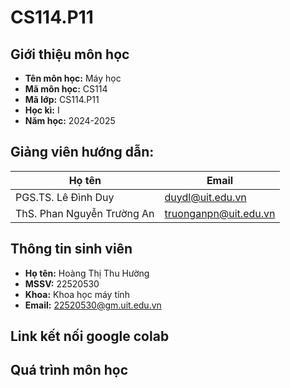 # CS114.P11
## Giới thiệu môn học 
* **Tên môn học:** Máy học
* **Mã môn học:** CS114
* **Mã lớp:** CS114.P11
* **Học kì:** I
* **Năm học:** 2024-2025
## Giảng viên hướng dẫn:
|Họ tên| Email|
|------|------|
|PGS.TS. Lê Đình Duy|duydl@uit.edu.vn|
|ThS. Phan Nguyễn Trường An|truonganpn@uit.edu.vn
## Thông tin sinh viên 
* **Họ tên:** Hoàng Thị Thu Hường
* **MSSV:** 22520530
* **Khoa:** Khoa học máy tính
* **Email:** 22520530@gm.uit.edu.vn

## Link kết nối google colab

## Quá trình môn học


